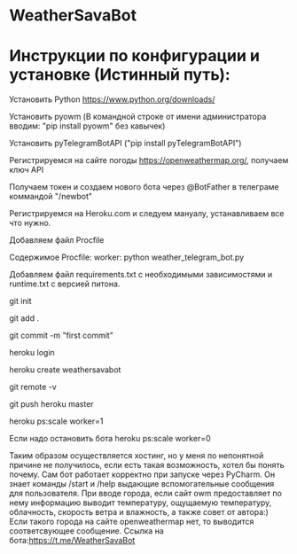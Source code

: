 # WeatherSavaBot
# Инструкции по конфигурации и установке (Истинный путь):
Установить Python https://www.python.org/downloads/

Установить pyowm (В командной строке от имени администратора вводим: "pip install pyowm" без кавычек)

Установить pyTelegramBotAPI ("pip install pyTelegramBotAPI")

Регистрируемся на сайте погоды https://openweathermap.org/, получаем ключ API

Получаем токен и создаем нового бота через @BotFather в телеграме коммандой "/newbot"

Регистрируемся на Heroku.com и следуем мануалу, устанавливаем все что нужно.

Добавляем файл Procfile

Содержимое Procfile: worker: python weather_telegram_bot.py

Добавляем файл requirements.txt с необходимыми зависимостями и runtime.txt с версией питона.

git init

git add .

git commit -m "first commit"

heroku login

heroku create weathersavabot

git remote -v

git push heroku master

heroku ps:scale worker=1

Если надо остановить бота heroku ps:scale worker=0

Таким образом осуществляется хостинг, но у меня по непонятной причине не получилось, если есть такая возможность, хотел бы понять почему.
Сам бот работает корректно при запуске через PyCharm. Он знает команды /start и /help выдающие вспомогательные сообщения для пользователя. При вводе города, если сайт owm предоставляет по нему информацию выводит температуру, ощущаемую температуру, облачность, скорость ветра и влажность, а также совет от автора:) Если такого города на сайте openweathermap нет, то выводится соответсвующее сообщение.
Ссылка на бота:https://t.me/WeatherSavaBot
